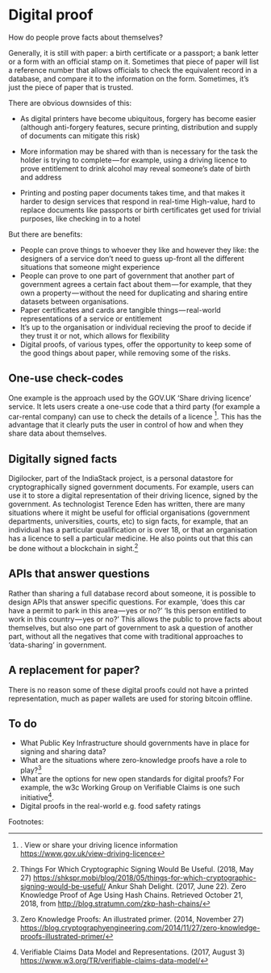 <!-- TITLE: Digital Proof -->

# Digital proof

How do people prove facts about themselves?

Generally, it is still with paper: a birth certificate or a passport; a bank letter or a form with an official stamp on it. Sometimes that piece of paper will list a reference number that allows officials to check the equivalent record in a database, and compare it to the information on the form. Sometimes, it’s just the piece of paper that is trusted.

There are obvious downsides of this:

* As digital printers have become ubiquitous, forgery has become easier (although anti-forgery features, secure printing, distribution and supply of documents can mitigate this risk)

* More information may be shared with than is necessary for the task the holder is trying to complete — for example, using a driving licence to prove entitlement to drink alcohol may reveal someone’s date of birth and address
* Printing and posting paper documents takes time, and that makes it harder to design services that respond in real-time
High-value, hard to replace documents like passports or birth certificates get used for trivial purposes, like checking in to a hotel

But there are benefits:

* People can prove things to whoever they like and however they like: the designers of a service don’t need to guess up-front all the different situations that someone might experience
* People can prove to one part of government that another part of government agrees a certain fact about them — for example, that they own a property — without the need for duplicating and sharing entire datasets between organisations.
* Paper certificates and cards are tangible things — real-world representations of a service or entitlement
* It’s up to the organisation or individual recieving the proof to decide if they trust it or not, which allows for flexibility
* Digital proofs, of various types, offer the opportunity to keep some of the good things about paper, while removing some of the risks.

## One-use check-codes

One example is the approach used by the GOV.UK ‘Share driving licence’ service. It lets users create a one-use code that a third party (for example a car-rental company) can use to check the details of a licence [^1]. This has the advantage that it clearly puts the user in control of how and when they share data about themselves.

## Digitally signed facts

Digilocker, part of the IndiaStack project, is a personal datastore for cryptographically signed government documents. For example, users can use it to store a digital representation of their driving licence, signed by the government. As technologist Terence Eden has written, there are many situations where it might be useful for official organisations (government departments, universities, courts, etc) to sign facts, for example, that an individual has a particular qualification or is over 18, or that an organisation has a licence to sell a particular medicine. He also points out that this can be done without a blockchain in sight.[^2]

## APIs that answer questions

Rather than sharing a full database record about someone, it is possible to design APIs that answer specific questions. For example, ‘does this car have a permit to park in this area — yes or no?’ ‘Is this person entitled to work in this country — yes or no?’
This allows the public to prove facts about themselves, but also one part of government to ask a question of another part, without all the negatives that come with traditional approaches to ‘data-sharing’ in government.

## A replacement for paper?

There is no reason some of these digital proofs could not have a printed representation, much as paper wallets are used for storing bitcoin offline.

## To do

* What Public Key Infrastructure should governments have in place for signing and sharing data?
* What are the situations where zero-knowledge proofs have a role to play?[^3]
* What are the options for new open standards for digital proofs? For example, the w3c Working Group on Verifiable Claims is one such initiative[^4].
* Digital proofs in the real-world e.g. food safety ratings 

Footnotes:

[^1]: . View or share your driving licence information https://www.gov.uk/view-driving-licence
[^2]: Things For Which Cryptographic Signing Would Be Useful. (2018, May 27) https://shkspr.mobi/blog/2018/05/things-for-which-cryptographic-signing-would-be-useful/
Ankur Shah Delight. (2017, June 22). Zero Knowledge Proof of Age Using Hash Chains. Retrieved October 21, 2018, from http://blog.stratumn.com/zkp-hash-chains/
[^3]: Zero Knowledge Proofs: An illustrated primer. (2014, November 27) https://blog.cryptographyengineering.com/2014/11/27/zero-knowledge-proofs-illustrated-primer/
[^4]: Verifiable Claims Data Model and Representations. (2017, August 3) https://www.w3.org/TR/verifiable-claims-data-model/



